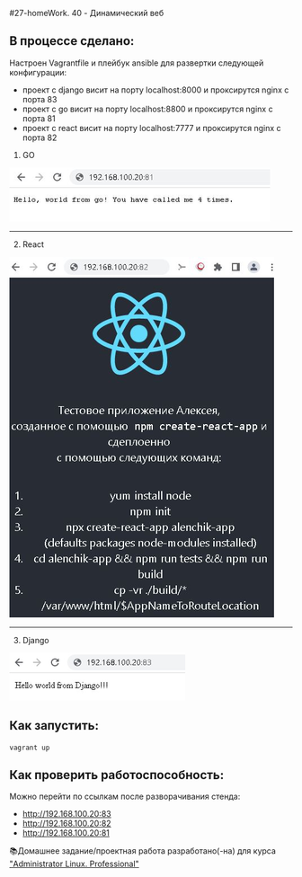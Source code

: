 #27-homeWork. 40 - Динамический веб  

## В процессе сделано:
Настроен Vagrantfile и плейбук ansible для развертки следующей конфигурации:
- проект c django висит на порту localhost:8000 и проксирутся nginx с порта 83
- проект с go висит на порту localhost:8800 и проксирутся nginx с порта 81
- проект с react висит на порту localhost:7777 и проксирутся nginx с порта 82


1. GO

![Image 1](https://github.com/ballrak86/28-homeWork/blob/main/screenshots/go.jpg) 

--------
2. React

![Image 2](https://github.com/ballrak86/28-homeWork/blob/main/screenshots/react.jpg) 

--------
3. Django

![Image 3](https://github.com/ballrak86/28-homeWork/blob/main/screenshots/django.jpg) 

## Как запустить:
 ```
 vagrant up
 ```

## Как проверить работоспособность:
Можно перейти по ссылкам после разворачивания стенда: 
- http://192.168.100.20:83 
- http://192.168.100.20:82 
- http://192.168.100.20:81 

📚Домашнее задание/проектная работа разработано(-на) для курса ["Administrator Linux. Professional"](https://otus.ru/lessons/linux-professional/)
